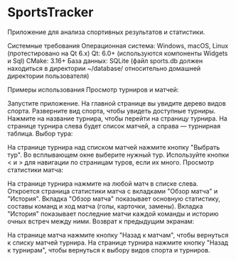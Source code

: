 # SportsTracker
Приложение для анализа спортивных результатов и статистики.

Системные требования
Операционная система: Windows, macOS, Linux (протестировано на Qt 6.x)
Qt: 6.0+ (используются компоненты Widgets и Sql)
CMake: 3.16+
База данных: SQLite (файл sports.db должен находиться в директории ~/database/ относительно домашней директории пользователя)



Примеры использования
Просмотр турниров и матчей:

Запустите приложение.
На главной странице вы увидите дерево видов спорта. Разверните вид спорта, чтобы увидеть доступные турниры.
Нажмите на название турнира, чтобы перейти на страницу турнира.
На странице турнира слева будет список матчей, а справа — турнирная таблица.
Выбор тура:

На странице турнира над списком матчей нажмите кнопку "Выбрать тур".
Во всплывающем окне выберите нужный тур. Используйте кнопки < и > для навигации по страницам туров, если их много.
Просмотр статистики матча:

На странице турнира нажмите на любой матч в списке слева.
Откроется страница статистики матча с вкладками "Обзор матча" и "История".
Вкладка "Обзор матча" показывает основную статистику, составы команд и ход матча (голы, карточки, замены).
Вкладка "История" показывает последние матчи каждой команды и историю очных встреч между ними.
Возврат к предыдущим экранам:

На странице матча нажмите кнопку "Назад к матчам", чтобы вернуться к списку матчей турнира.
На странице турнира нажмите кнопку "Назад к турнирам", чтобы вернуться к выбору видов спорта и турниров.
